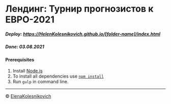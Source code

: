 # Лендинг: Турнир прогнозистов к ЕВРО-2021
##### Deploy: https://HelenKolesnikovich.github.io/[folder-name]/index.html 
##### Done: 03.08.2021

#### Prerequisites
1. Install [Node.js](https://nodejs.org/en/download/)   
2. To install all dependencies use [`npm install`](https://docs.npmjs.com/cli/install)  
3. Run `gulp` in command line.

---

© [ElenaKolesnikovich](https://github.com/HelenKolesnikovich)
